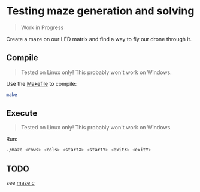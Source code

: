# Testing maze generation and solving

> Work in Progress

Create a maze on our LED matrix and find a way to fly our drone through it.

## Compile

> Tested on Linux only! This probably won't work on Windows.

Use the [Makefile](./Makefile) to compile:

```bash
make
```

## Execute

> Tested on Linux only! This probably won't work on Windows.

Run: 

```bash
./maze <rows> <cols> <startX> <startY> <exitX> <exitY>
```

## TODO

see [maze.c](./maze.c)
